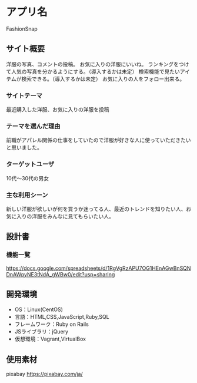 # アプリ名
FashionSnap

## サイト概要
洋服の写真、コメントの投稿。
お気に入りの洋服にいいね。
ランキングをつけて人気の写真を分かるようにする。（導入するかは未定）
検索機能で見たいアイテムが検索できる。（導入するかは未定）
お気に入りの人をフォロー出来る。

### サイトテーマ
最近購入した洋服、お気に入りの洋服を投稿

### テーマを選んだ理由
前職がアパレル関係の仕事をしていたので洋服が好きな人に使っていただきたいと思いました。

### ターゲットユーザ
10代〜30代の男女

### 主な利用シーン
新しい洋服が欲しいが何を買うか迷ってる人、最近のトレンドを知りたい人、お気に入りの洋服をみんなに見てもらいたい人。

## 設計書

### 機能一覧
https://docs.google.com/spreadsheets/d/1RgVgRzAPU7OG1HEnAGwBnSQNDnAWpyNE3tNdA_gWBw0/edit?usp=sharing

## 開発環境
- OS：Linux(CentOS)
- 言語：HTML,CSS,JavaScript,Ruby,SQL
- フレームワーク：Ruby on Rails
- JSライブラリ：jQuery
- 仮想環境：Vagrant,VirtualBox

## 使用素材
pixabay https://pixabay.com/ja/
